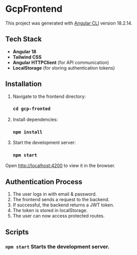 # GcpFrontend

This project was generated with [Angular CLI](https://github.com/angular/angular-cli) version 18.2.14.


## Tech Stack

- **Angular 18**
- **Tailwind CSS**
- **Angular HTTPClient** (for API communication)
- **LocalStorage** (for storing authentication tokens)

## Installation

1. Navigate to the frontend directory:    
    ### `cd gcp-fronted`

2. Install dependencies:
    ###  `npm install`

3. Start the development server:
    ###  `npm start`

Open [http://localhost:4200](http://localhost:4200) to view it in the browser.


## Authentication Process

1. The user logs in with email & password.
2. The frontend sends a request to the backend.
3. If successful, the backend returns a JWT token.
4. The token is stored in localStorage.
5. The user can now access protected routes.


## Scripts

###  `npm start`  Starts the development server.



